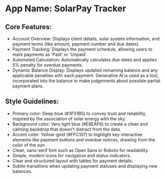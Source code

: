 # **App Name**: SolarPay Tracker

## Core Features:

- Account Overview: Displays client details, solar system information, and payment terms (like amount, payment number and due dates).
- Payment Tracking: Displays the payment schedule, allowing users to mark payments as 'Paid' or 'Unpaid'.
- Automated Calculation: Automatically calculates due dates and applies 5% penalty for overdue payments.
- Dynamic Balance Display: Displays updated remaining balance and any applicable penalties with each payment. Generative AI is used as a tool, incorporated into the balance to make judgements about possible partial payment plans.

## Style Guidelines:

- Primary color: Deep blue (#3F51B5) to convey trust and reliability, inspired by the association of solar energy with the sky.
- Background color: Very light blue (#E8EAF6) to create a clean and calming backdrop that doesn't distract from the data.
- Accent color: Yellow-gold (#FFC107) to highlight key interactive elements like payment buttons and overdue notices, drawing from the color of the sun.
- Clean, sans-serif font such as Open Sans or Roboto for readability.
- Simple, modern icons for navigation and status indicators.
- Clear and structured layout with tables for payment details.
- Subtle transitions when updating payment statuses and displaying new balances.